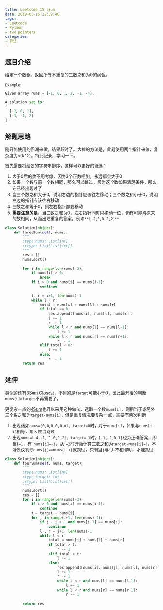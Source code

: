 ```yaml
---
title: Leetcode 15 3Sum
date: 2019-05-16 22:09:48
tags:
- Leetcode
- Python
- two pointers
categories:
- 算法
---
```


## 题目介绍

给定一个数组，返回所有不重复的三数之和为0的组合。

<!-- more -->

`Example`:

```python 
Given array nums = [-1, 0, 1, 2, -1, -4],

A solution set is:
[
  [-1, 0, 1],
  [-1, -1, 2]
]
```

## 解题思路

刚开始使用的回溯来做，结果超时了。大神的方法是，此题使用两个指针来做，复杂度为`o(N^2)`。特此记录，学习一下。

首先需要将给定的字符串排序，这样可以更好的筛选：

1. 大于0后的数不用考虑，因为3个正数相加，永远都会大于0
2. 如果一个数与前一个数相同，那么可以跳过，因为这个数如果满足条件，那么它已经出现过了
3. 当三个数之和大于0，说明右边的指针应该往左移动；三个数之和小于0，说明左边的指针应该往右移动
4. 三数之和等于0，则左右指针都要移动
5. **需要注意的是**，当三数之和为0，左右指针同时只移动一位，仍有可能与原来的数相同，从而出现重复的答案，例如`**[-2,0,0,2,2]**`

```python 
class Solution(object):
    def threeSum(self, nums):
        """
        :type nums: List[int]
        :rtype: List[List[int]]
        """
        res = []
        nums.sort()
        
        for i in range(len(nums)-2):
            if nums[i] > 0:
                break
            if i > 0 and nums[i] == nums[i-1]:
                continue
            
            l, r = i+1, len(nums)-1
            while l < r:
                total = nums[i] + nums[l] + nums[r]
                if total == 0:
                    res.append([nums[i], nums[l], nums[r]])
                    l += 1
                    r -= 1
                    while l < r and nums[l] == nums[l-1]:
                        l += 1
                    while l < r and nums[r] == nums[r+1]:
                        r -= 1
                elif total < 0:
                    l += 1
                else:
                    r -= 1
        return res
```

## 延伸

类似的还有[3Sum Closest](https://leetcode.com/problems/3sum-closest/)，不同的是`target`可能小于0，因此最开始的判断`nums[i]>target`不再需要了。

更复杂一点的[4Sum](https://leetcode.com/problems/4sum/)也可以采用这种做法，选取一个数`nums[i]`，则相当于求另外三个数之和为`target-nums[i]`，但是重复情况要复杂一点，需要有两次判断

1. 出现诸如`nums=[0,0,0,0,0,0], target=0`时，对于`nums[i]`，如果与`nums[i-1]`相等，那么应当跳过
2. 出现`nums=[-4,-1,-1,0,1,2], target=-1`时，`[-1,-1,0,1]`也为正确答案，即当`i=1`，有` nums[i]=-1`，从`j=2`时开始计算三数之和为`target-nums[i]=0`，不能仅仅判断`nums[j]==nums[j-1]`就跳过，只有当`j`与`i`并不相邻时，才能跳过

```python 
class Solution(object):
    def fourSum(self, nums, target):
        """
        :type nums: List[int]
        :type target: int
        :rtype: List[List[int]]
        """
        nums.sort()
        res = []
        for i in range(len(nums)-3):
            if i > 0 and nums[i] == nums[i-1]:
                continue
            t = target - nums[i]
            for j in range(i+1, len(nums)-2):
                if j - i > 1 and nums[j-1] == nums[j]:
                    continue
                l , r = j+1, len(nums)-1
                while l < r:
                    total = nums[j] + nums[l] + nums[r]
                    if total > t:
                        r -= 1
                    elif total < t:
                        l += 1
                    else:
                        res.append([nums[i], nums[j], nums[l], nums[r]])
                        l += 1
                        r -= 1
                        while l < r and nums[l] == nums[l-1]:
                            l += 1
                        while l < r and nums[r] == nums[r+1]:
                            r -= 1
                        
        return res
```

